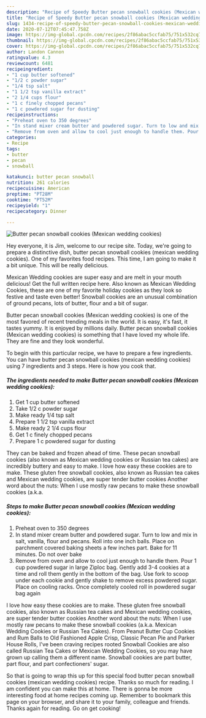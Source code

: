 ```yaml
---
description: "Recipe of Speedy Butter pecan snowball cookies (Mexican wedding cookies)"
title: "Recipe of Speedy Butter pecan snowball cookies (Mexican wedding cookies)"
slug: 1434-recipe-of-speedy-butter-pecan-snowball-cookies-mexican-wedding-cookies
date: 2020-07-12T07:45:47.758Z
image: https://img-global.cpcdn.com/recipes/2f86abac5ccfab75/751x532cq70/butter-pecan-snowball-cookies-mexican-wedding-cookies-recipe-main-photo.jpg
thumbnail: https://img-global.cpcdn.com/recipes/2f86abac5ccfab75/751x532cq70/butter-pecan-snowball-cookies-mexican-wedding-cookies-recipe-main-photo.jpg
cover: https://img-global.cpcdn.com/recipes/2f86abac5ccfab75/751x532cq70/butter-pecan-snowball-cookies-mexican-wedding-cookies-recipe-main-photo.jpg
author: Landon Cannon
ratingvalue: 4.3
reviewcount: 6481
recipeingredient:
- "1 cup butter softened"
- "1/2 c powder sugar"
- "1/4 tsp salt"
- "1 1/2 tsp vanilla extract"
- "2 1/4 cups flour"
- "1 c finely chopped pecans"
- "1 c powdered sugar for dusting"
recipeinstructions:
- "Preheat oven to 350 degrees"
- "In stand mixer cream butter and powdered sugar. Turn to low and mix in salt, vanilla, flour and pecans. Roll into one inch balls. Place on parchment covered baking sheets a few inches part. Bake for 11 minutes. Do not over bake"
- "Remove from oven and allow to cool just enough to handle them. Pour 1 cup powdered sugar in large Ziploc bag. Gently add 3-4 cookies at a time and roll them gently in the bottom of the bag. Use fork to scoop under each cookie and gently shake to remove excess powdered sugar. Place on cooling racks. Once completely cooled roll in powdered sugar bag again"
categories:
- Recipe
tags:
- butter
- pecan
- snowball

katakunci: butter pecan snowball 
nutrition: 261 calories
recipecuisine: American
preptime: "PT28M"
cooktime: "PT52M"
recipeyield: "1"
recipecategory: Dinner

---
```



![Butter pecan snowball cookies (Mexican wedding cookies)](https://img-global.cpcdn.com/recipes/2f86abac5ccfab75/751x532cq70/butter-pecan-snowball-cookies-mexican-wedding-cookies-recipe-main-photo.jpg)

Hey everyone, it is Jim, welcome to our recipe site. Today, we're going to prepare a distinctive dish, butter pecan snowball cookies (mexican wedding cookies). One of my favorites food recipes. This time, I am going to make it a bit unique. This will be really delicious.

Mexican Wedding cookies are super easy and are melt in your mouth delicious! Get the full written recipe here. Also known as Mexican Wedding Cookies, these are one of my favorite holiday cookies as they look so festive and taste even better! Snowball cookies are an unusual combination of ground pecans, lots of butter, flour and a bit of sugar.

Butter pecan snowball cookies (Mexican wedding cookies) is one of the most favored of recent trending meals in the world. It is easy, it's fast, it tastes yummy. It is enjoyed by millions daily. Butter pecan snowball cookies (Mexican wedding cookies) is something that I have loved my whole life. They are fine and they look wonderful.


To begin with this particular recipe, we have to prepare a few ingredients. You can have butter pecan snowball cookies (mexican wedding cookies) using 7 ingredients and 3 steps. Here is how you cook that.

<!--inarticleads1-->

##### The ingredients needed to make Butter pecan snowball cookies (Mexican wedding cookies):

1. Get 1 cup butter softened
1. Take 1/2 c powder sugar
1. Make ready 1/4 tsp salt
1. Prepare 1 1/2 tsp vanilla extract
1. Make ready 2 1/4 cups flour
1. Get 1 c finely chopped pecans
1. Prepare 1 c powdered sugar for dusting


They can be baked and frozen ahead of time. These pecan snowball cookies (also known as Mexican wedding cookies or Russian tea cakes) are incredibly buttery and easy to make. I love how easy these cookies are to make. These gluten free snowball cookies, also known as Russian tea cakes and Mexican wedding cookies, are super tender butter cookies Another word about the nuts: When I use mostly raw pecans to make these snowball cookies (a.k.a. 

<!--inarticleads2-->

##### Steps to make Butter pecan snowball cookies (Mexican wedding cookies):

1. Preheat oven to 350 degrees
1. In stand mixer cream butter and powdered sugar. Turn to low and mix in salt, vanilla, flour and pecans. Roll into one inch balls. Place on parchment covered baking sheets a few inches part. Bake for 11 minutes. Do not over bake
1. Remove from oven and allow to cool just enough to handle them. Pour 1 cup powdered sugar in large Ziploc bag. Gently add 3-4 cookies at a time and roll them gently in the bottom of the bag. Use fork to scoop under each cookie and gently shake to remove excess powdered sugar. Place on cooling racks. Once completely cooled roll in powdered sugar bag again


I love how easy these cookies are to make. These gluten free snowball cookies, also known as Russian tea cakes and Mexican wedding cookies, are super tender butter cookies Another word about the nuts: When I use mostly raw pecans to make these snowball cookies (a.k.a. Mexican Wedding Cookies or Russian Tea Cakes). From Peanut Butter Cup Cookies and Rum Balls to Old Fashioned Apple Crisp, Classic Pecan Pie and Parker House Rolls, I&#39;ve been craving recipes rooted Snowball Cookies are also called Russian Tea Cakes or Mexican Wedding Cookies, so you may have grown up calling them a different name. Snowball cookies are part butter, part flour, and part confectioners&#39; sugar. 

So that is going to wrap this up for this special food butter pecan snowball cookies (mexican wedding cookies) recipe. Thanks so much for reading. I am confident you can make this at home. There is gonna be more interesting food at home recipes coming up. Remember to bookmark this page on your browser, and share it to your family, colleague and friends. Thanks again for reading. Go on get cooking!
